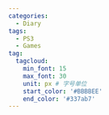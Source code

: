 ```yaml
---
categories:
  - Diary
tags:
  - PS3
  - Games
tag:
  tagcloud:
    min_font: 15
    max_font: 30
    unit: px # 字号单位
    start_color: '#BBBBEE'
    end_color: '#337ab7'
---
```

